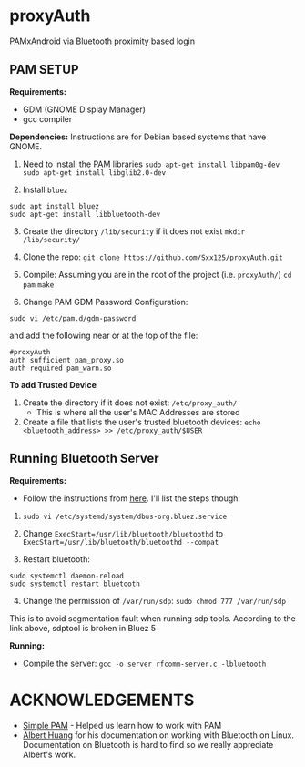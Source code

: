 # proxyAuth
PAMxAndroid via Bluetooth proximity based login

## PAM SETUP
**Requirements:**
* GDM (GNOME Display Manager)
* gcc compiler

**Dependencies:**
Instructions are for Debian based systems that have GNOME.
1. Need to install the PAM libraries
`sudo apt-get install libpam0g-dev`
`sudo apt-get install libglib2.0-dev`

2. Install `bluez`
```
sudo apt install bluez
sudo apt-get install libbluetooth-dev
```

3. Create the directory `/lib/security` if it does not exist
`mkdir /lib/security/`
 
4. Clone the repo:
`git clone https://github.com/Sxx125/proxyAuth.git`

5. Compile:
Assuming you are in the root of the project (i.e. `proxyAuth/`)
`cd pam`
`make`
 
6. Change PAM GDM Password Configuration:
```
sudo vi /etc/pam.d/gdm-password
```
and add the following near or at the top of the file:
```
#proxyAuth
auth sufficient pam_proxy.so
auth required pam_warn.so
```

**To add Trusted Device**
1. Create the directory if it does not exist: `/etc/proxy_auth/`
    * This is where all the user's MAC Addresses are stored
2. Create a file that lists the user's trusted bluetooth devices: `echo <bluetooth_address> >> /etc/proxy_auth/$USER`


## Running Bluetooth Server

**Requirements:**

* Follow the instructions from [here](https://raspberrypi.stackexchange.com/questions/41776/failed-to-connect-to-sdp-server-on-ffffff000000-no-such-file-or-directory). I'll list the steps though:

1. `sudo vi /etc/systemd/system/dbus-org.bluez.service`

2. Change `ExecStart=/usr/lib/bluetooth/bluetoothd` to `ExecStart=/usr/lib/bluetooth/bluetoothd --compat`

3. Restart bluetooth: 
```
sudo systemctl daemon-reload
sudo systemctl restart bluetooth
```

4. Change the permission of `/var/run/sdp`: `sudo chmod 777 /var/run/sdp`

This is to avoid segmentation fault when running sdp tools. According to the link above, sdptool is broken in Bluez 5

**Running:**
* Compile the server: `gcc -o server rfcomm-server.c -lbluetooth`

# ACKNOWLEDGEMENTS
* [Simple PAM](https://github.com/beatgammit/simple-pam) - Helped us learn how to work with PAM
* [Albert Huang](https://people.csail.mit.edu/albert/bluez-intro/) for his documentation on working with Bluetooth on Linux. Documentation on Bluetooth is hard to find so we really appreciate Albert's work.
